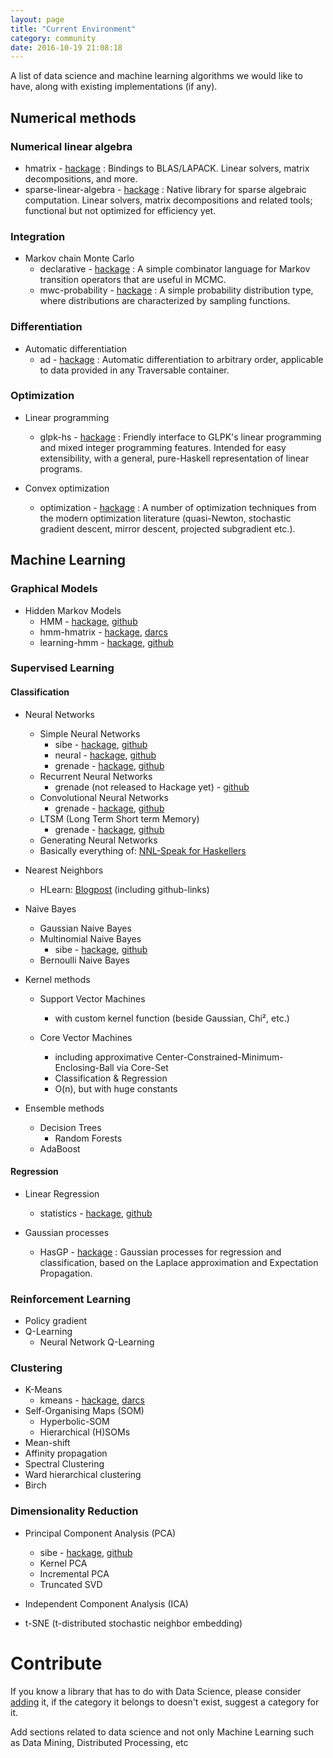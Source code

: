 ```yaml
---
layout: page
title: "Current Environment"
category: community
date: 2016-10-19 21:08:18
---
```


A list of data science and machine learning algorithms we would like to have,
along with existing implementations (if any).

Numerical methods
-----------------

### Numerical linear algebra

- hmatrix - [hackage](http://hackage.haskell.org/package/hmatrix) : Bindings to BLAS/LAPACK. Linear solvers, matrix decompositions, and more.
- sparse-linear-algebra - [hackage](https://hackage.haskell.org/package/sparse-linear-algebra) : Native library for sparse algebraic computation. Linear solvers, matrix decompositions and related tools; functional but not optimized for efficiency yet.

### Integration

- Markov chain Monte Carlo
  - declarative - [hackage](https://hackage.haskell.org/package/declarative) : A simple combinator language for Markov transition operators that are useful in MCMC.
  - mwc-probability  -  [hackage](https://hackage.haskell.org/package/mwc-probability) : A simple probability distribution type, where distributions are characterized by sampling functions.


### Differentiation

- Automatic differentiation
  - ad - [hackage](http://hackage.haskell.org/package/ad) : Automatic differentiation to arbitrary order, applicable to data provided in any Traversable container.


### Optimization

- Linear programming
  - glpk-hs - [hackage](https://hackage.haskell.org/package/glpk-hs) : Friendly interface to GLPK's linear programming and mixed integer programming features. Intended for easy extensibility, with a general, pure-Haskell representation of linear programs. 

- Convex optimization
  - optimization - [hackage](https://hackage.haskell.org/package/optimization) : A number of optimization techniques from the modern optimization literature (quasi-Newton, stochastic gradient descent, mirror descent, projected subgradient etc.).


Machine Learning
----------------

### Graphical Models

- Hidden Markov Models
  - HMM - [hackage](http://hackage.haskell.org/package/HMM), [github](https://github.com/mikeizbicki/hmm)
  - hmm-hmatrix - [hackage](http://hackage.haskell.org/package/hmm-hmatrix), [darcs](http://hub.darcs.net/thielema/hmm-hmatrix)
  - learning-hmm - [hackage](http://hackage.haskell.org/package/learning-hmm), [github](https://github.com/mnacamura/learning-hmm)

### Supervised Learning

#### Classification

- Neural Networks
  - Simple Neural Networks
    - sibe - [hackage](http://hackage.haskell.org/package/sibe), [github](https://github.com/mdibaiee/sibe)
    - neural - [hackage](http://hackage.haskell.org/package/neural), [github](https://github.com/brunjlar/neural)
    - grenade - [hackage](http://hackage.haskell.org/package/grenade), [github](https://github.com/HuwCampbell/grenade)
  - Recurrent Neural Networks
    - grenade (not released to Hackage yet) - [github](https://github.com/HuwCampbell/grenade)
  - Convolutional Neural Networks
    - grenade - [hackage](http://hackage.haskell.org/package/grenade), [github](https://github.com/HuwCampbell/grenade)
  - LTSM (Long Term Short term Memory)
    - grenade - [hackage](http://hackage.haskell.org/package/grenade), [github](https://github.com/HuwCampbell/grenade)
  - Generating Neural Networks
  - Basically everything of: [NNL-Speak for Haskellers](https://colah.github.io/posts/2015-09-NN-Types-FP/)


- Nearest Neighbors
  - HLearn: [Blogpost](https://izbicki.me/blog/fast-nearest-neighbor-queries-in-haskell.html) (including github-links)

- Naive Bayes
  - Gaussian Naive Bayes
  - Multinomial Naive Bayes
       - sibe - [hackage](http://hackage.haskell.org/package/sibe), [github](https://github.com/mdibaiee/sibe)
  - Bernoulli Naive Bayes

- Kernel methods
  - Support Vector Machines
    - with custom kernel function (beside Gaussian, Chi², etc.)

  - Core Vector Machines
    - including approximative Center-Constrained-Minimum-Enclosing-Ball via Core-Set
    - Classification & Regression
    - O(n), but with huge constants

- Ensemble methods
  - Decision Trees
      - Random Forests
  - AdaBoost    

#### Regression

- Linear Regression
  - statistics - [hackage](http://hackage.haskell.org/package/statistics), [github](https://github.com/bos/statistics)
  
- Gaussian processes
  - HasGP - [hackage](https://hackage.haskell.org/package/HasGP) : Gaussian processes for regression and classification, based on the Laplace approximation and Expectation Propagation.
  

### Reinforcement Learning
- Policy gradient
- Q-Learning
     - Neural Network Q-Learning

### Clustering
- K-Means
  - kmeans - [hackage](https://hackage.haskell.org/package/kmeans), [darcs](http://hub.darcs.net/gershomb/kmeans)
- Self-Organising Maps (SOM)
  - Hyperbolic-SOM
  - Hierarchical (H)SOMs
- Mean-shift
- Affinity propagation
- Spectral Clustering
- Ward hierarchical clustering
- Birch


### Dimensionality Reduction
- Principal Component Analysis (PCA)
  - sibe - [hackage](http://hackage.haskell.org/package/sibe), [github](https://github.com/mdibaiee/sibe)
  - Kernel PCA
  - Incremental PCA
  - Truncated SVD

- Independent Component Analysis (ICA)

- t-SNE (t-distributed stochastic neighbor embedding)

Contribute
====

If you know a library that has to do with Data Science, please consider [adding](https://github.com/DataHaskell/docs/edit/gh-pages/_posts/2016-10-19-wishlist.md) it, if the category it belongs to doesn't exist, suggest a category for it.

Add sections related to data science and not only Machine Learning such as Data Mining, Distributed Processing, etc
